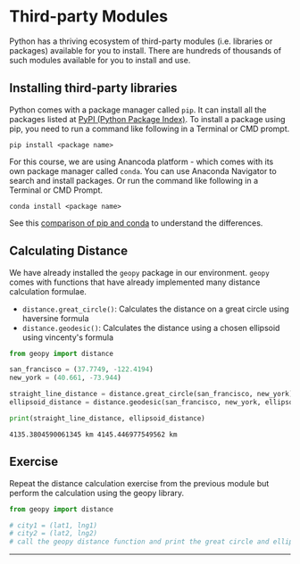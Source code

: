 # Third-party Modules

Python has a thriving ecosystem of third-party modules (i.e. libraries or packages) available for you to install. There are hundreds of thousands of such modules available for you to install and use.

## Installing third-party libraries

Python comes with a package manager called `pip`. It can install all the packages listed at [PyPI (Python Package Index)](https://pypi.org/). To install a package using pip, you need to run a command like following in a Terminal or CMD prompt.

`pip install <package name>`

For this course, we are using Anancoda platform - which comes with its own package manager called `conda`. You can use Anaconda Navigator to search and install packages. Or run the command like following in a Terminal or CMD Prompt.

`conda install <package name>`

See this [comparison of pip and conda](https://www.anaconda.com/blog/understanding-conda-and-pip) to understand the differences.

## Calculating Distance

We have already installed the `geopy` package in our environment. `geopy` comes with functions that have already implemented many distance calculation formulae.

- `distance.great_circle()`: Calculates the distance on a great circle using haversine formula
- `distance.geodesic()`: Calculates the distance using a chosen ellipsoid using vincenty's formula


```python
from geopy import distance

san_francisco = (37.7749, -122.4194)
new_york = (40.661, -73.944)

straight_line_distance = distance.great_circle(san_francisco, new_york)
ellipsoid_distance = distance.geodesic(san_francisco, new_york, ellipsoid='WGS-84')

print(straight_line_distance, ellipsoid_distance)
```

    4135.3804590061345 km 4145.446977549562 km


## Exercise

Repeat the distance calculation exercise from the previous module but perform the calculation using the geopy library.


```python
from geopy import distance

# city1 = (lat1, lng1)
# city2 = (lat2, lng2)
# call the geopy distance function and print the great circle and ellipsoid distance
```

----
